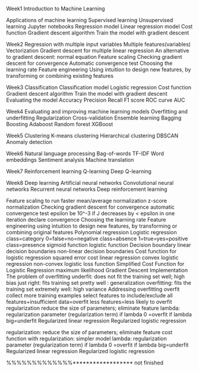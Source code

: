 Week1 Introduction to Machine Learning

Applications of machine learning
Supervised learning
Unsupervised learning
Jupyter notebooks
Regression model
Linear regression model
Cost function
Gradient descent algorithm
Train the model with gradient descent

Week2 Regression with multiple input variables
Multiple features(variables)
Vectorization
Gradient descent for multiple linear regression
An alternative to gradient descent: normal equation
Feature scaling
Checking gradient descent for convergence
Automatic convergence test
Choosing the learning rate
Feature engineering
Using intuition to design new features, by transforming or combining existing features

Week3 Classification
Classification model
Logistic regression
Cost function
Gradient descent algorithm
Train the model with gradient descent
Evaluating the model
Accuracy
Precision
Recall
F1 score
ROC curve
AUC

Week4 Evaluating and improving machine learning models
Overfitting and underfitting
Regularization
Cross-validation
Ensemble learning
Bagging
Boosting
Adaboost
Random forest
XGBoost

Week5 Clustering
K-means clustering
Hierarchical clustering
DBSCAN
Anomaly detection

Week6 Natural language processing
Bag-of-words
TF-IDF
Word embeddings
Sentiment analysis
Machine translation

Week7 Reinforcement learning
Q-learning
Deep Q-learning

Week8 Deep learning
Artificial neural networks
Convolutional neural networks
Recurrent neural networks
Deep reinforcement learning














Feature scaling
to run faster
mean/average normalization
z-score normalization
Checking gradient descent for convergence
automatic convergence test
epsilon be 10^-3
if J decreases by < epsilon in one iteration
declare convergence
Choosing the learning rate
Feature engineering
using intuition to design new features, by transforming or combining original features
Polynomial regression
Logistic regression
class=category
0=false=no=negative class=absence
1=true=yes=positive class=presence
sigmoid function
logistic function
Decision boundary
linear decision boundaries
non-linear decision boundaries
Cost function for logistic regression
squared error cost
linear regression
convex
logistic regression
non-convex
logistic loss function
Simplified Cost Function for Logistic Regression
maximum likelihood
Gradient Descent Implementation
The problem of overfitting
underfit: does not fit the training set well; high bias
just right: fits training set pretty well : generalization
overfitting: fits the training set extremely well: high variance
Addressing overfitting
overfit
collect more training examples
select features to include/exclude
all features+insufficient data=overfit
less features=less likely to overfit
regularization
reduce the size of parameters; eliminate feature
lambda: regularization parameter (regularization term)
if lambda 0 =overfit
if lambda big=underfit
Regularized linear regression
Regularized logistic regression

regularization: reduce the size of parameters; eliminate feature
cost function with regularization:
simpler model
lambda: regularization parameter (regularization term)
if lambda 0 =overfit
if lambda big=underfit
Regularized linear regression
Regularized logistic regression


%%%%%%%%%%%%%****************** not finished 

